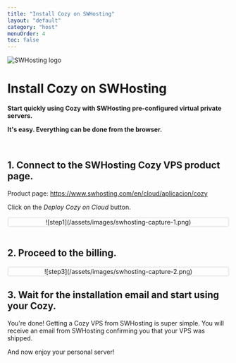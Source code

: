 ```yaml
---
title: "Install Cozy on SWHosting"
layout: "default"
category: "host"
menuOrder: 4
toc: false
---
```



<div class="install-inner-logo">
<img alt="SWHosting logo" src="/assets/images/host/swhosting-logo.svg">
</div>

# Install Cozy on SWHosting

**Start quickly using Cozy with SWHosting pre-configured virtual private servers.**

**It's easy. Everything can be done from the browser.**

<br>

## 1. Connect to the SWHosting Cozy VPS product page.

Product page: https://www.swhosting.com/en/cloud/aplicacion/cozy

Click on the *Deploy Cozy on Cloud* button.

<div style="border: 3px solid #eee; text-align: center; border-radius: 5px">
![step1](/assets/images/swhosting-capture-1.png)
</div>


<br>

## 2. Proceed to the billing.

<div style="border: 3px solid #eee; text-align: center; border-radius: 5px">
![step3](/assets/images/swhosting-capture-2.png)
</div>

## 3. Wait for the installation email and start using your Cozy.

You're done! Getting a Cozy VPS from SWHosting is super simple.
You will receive an email from SWHosting confirming you that your VPS was shipped.

And now enjoy your personal server!

